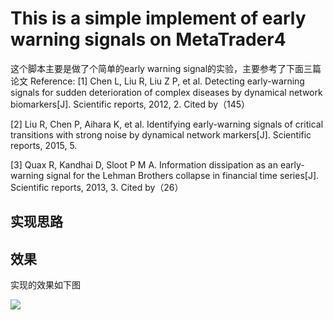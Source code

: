 # This is a simple implement of early warning signals on MetaTrader4
这个脚本主要是做了个简单的early warning signal的实验，主要参考了下面三篇论文
Reference:
[1] Chen L, Liu R, Liu Z P, et al. Detecting early-warning signals for sudden deterioration of complex diseases by dynamical network biomarkers[J]. Scientific reports, 2012, 2. Cited by（145）

[2] Liu R, Chen P, Aihara K, et al. Identifying early-warning signals of critical transitions with strong noise by dynamical network markers[J]. Scientific reports, 2015, 5.

[3] Quax R, Kandhai D, Sloot P M A. Information dissipation as an early-warning signal for the Lehman Brothers collapse in financial time series[J]. Scientific reports, 2013, 3. Cited by（26）

## 实现思路

## 效果
实现的效果如下图

![](http://7xnn25.com1.z0.glb.clouddn.com/image/jpg/mt4.jpg)

